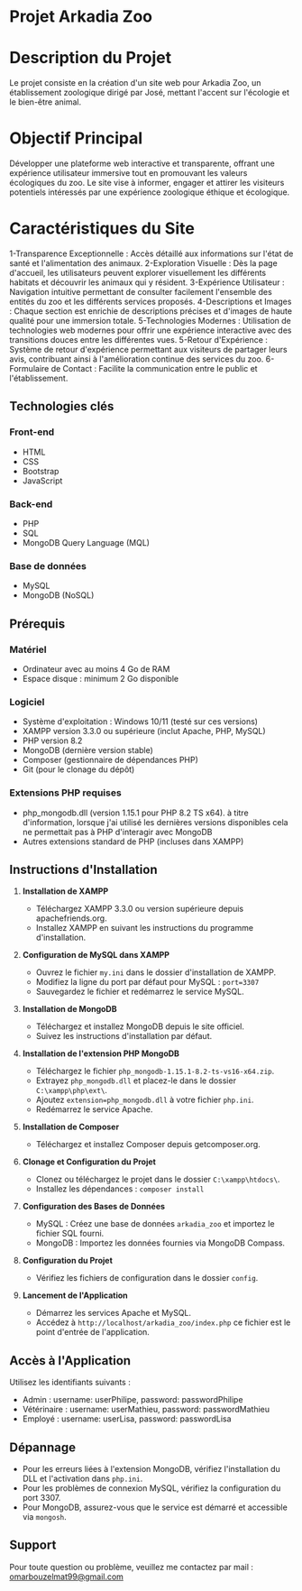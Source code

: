 # Projet Arkadia Zoo

# Description du Projet
Le projet consiste en la création d'un site web pour Arkadia Zoo, un établissement zoologique dirigé par José, mettant l'accent sur l'écologie et le bien-être animal.

# Objectif Principal
Développer une plateforme web interactive et transparente, offrant une expérience utilisateur immersive tout en promouvant les valeurs écologiques du zoo. Le site vise à informer, engager et attirer les visiteurs potentiels intéressés par une expérience zoologique éthique et écologique.

# Caractéristiques du Site
1-Transparence Exceptionnelle : Accès détaillé aux informations sur l'état de santé et l'alimentation des animaux.
2-Exploration Visuelle : Dès la page d'accueil, les utilisateurs peuvent explorer visuellement les différents habitats et découvrir les animaux qui y résident.
3-Expérience Utilisateur : Navigation intuitive permettant de consulter facilement l'ensemble des entités du zoo et les différents services proposés.
4-Descriptions et Images : Chaque section est enrichie de descriptions précises et d'images de haute qualité pour une immersion totale.
5-Technologies Modernes : Utilisation de technologies web modernes pour offrir une expérience interactive avec des transitions douces entre les différentes vues.
5-Retour d'Expérience : Système de retour d'expérience permettant aux visiteurs de partager leurs avis, contribuant ainsi à l'amélioration continue des services du zoo.
6-Formulaire de Contact : Facilite la communication entre le public et l'établissement.

## Technologies clés

### Front-end
- HTML
- CSS
- Bootstrap
- JavaScript

### Back-end
- PHP
- SQL
- MongoDB Query Language (MQL)

### Base de données
- MySQL
- MongoDB (NoSQL)

## Prérequis

### Matériel
- Ordinateur avec au moins 4 Go de RAM
- Espace disque : minimum 2 Go disponible

### Logiciel
- Système d'exploitation : Windows 10/11 (testé sur ces versions)
- XAMPP version 3.3.0 ou supérieure (inclut Apache, PHP, MySQL)
- PHP version 8.2
- MongoDB (dernière version stable)
- Composer (gestionnaire de dépendances PHP)
- Git (pour le clonage du dépôt)

### Extensions PHP requises
- php_mongodb.dll (version 1.15.1 pour PHP 8.2 TS x64). à titre d'information, lorsque j'ai utilisé les dernières versions disponibles cela ne permettait pas à PHP d'interagir avec MongoDB 
- Autres extensions standard de PHP (incluses dans XAMPP)

## Instructions d'Installation

1. **Installation de XAMPP**
   - Téléchargez XAMPP 3.3.0 ou version supérieure depuis apachefriends.org.
   - Installez XAMPP en suivant les instructions du programme d'installation.

2. **Configuration de MySQL dans XAMPP**
   - Ouvrez le fichier `my.ini` dans le dossier d'installation de XAMPP.
   - Modifiez la ligne du port par défaut pour MySQL : `port=3307`
   - Sauvegardez le fichier et redémarrez le service MySQL.

3. **Installation de MongoDB**
   - Téléchargez et installez MongoDB depuis le site officiel.
   - Suivez les instructions d'installation par défaut.

4. **Installation de l'extension PHP MongoDB**
   - Téléchargez le fichier `php_mongodb-1.15.1-8.2-ts-vs16-x64.zip`.
   - Extrayez `php_mongodb.dll` et placez-le dans le dossier `C:\xampp\php\ext\`.
   - Ajoutez `extension=php_mongodb.dll` à votre fichier `php.ini`.
   - Redémarrez le service Apache.

5. **Installation de Composer**
   - Téléchargez et installez Composer depuis getcomposer.org.

6. **Clonage et Configuration du Projet**
   - Clonez ou téléchargez le projet dans le dossier `C:\xampp\htdocs\`.
   - Installez les dépendances : `composer install`

7. **Configuration des Bases de Données**
   - MySQL : Créez une base de données `arkadia_zoo` et importez le fichier SQL fourni.
   - MongoDB : Importez les données fournies via MongoDB Compass.

8. **Configuration du Projet**
   - Vérifiez les fichiers de configuration dans le dossier `config`.

9. **Lancement de l'Application**
   - Démarrez les services Apache et MySQL.
   - Accédez à `http://localhost/arkadia_zoo/index.php` ce fichier est le point d'entrée de l'application.

## Accès à l'Application

Utilisez les identifiants suivants :
- Admin : username: userPhilipe, password: passwordPhilipe
- Vétérinaire : username: userMathieu, password: passwordMathieu
- Employé : username: userLisa, password: passwordLisa

## Dépannage

- Pour les erreurs liées à l'extension MongoDB, vérifiez l'installation du DLL et l'activation dans `php.ini`.
- Pour les problèmes de connexion MySQL, vérifiez la configuration du port 3307.
- Pour MongoDB, assurez-vous que le service est démarré et accessible via `mongosh`.

## Support
Pour toute question ou problème, veuillez me contactez par mail : omarbouzelmat99@gmail.com